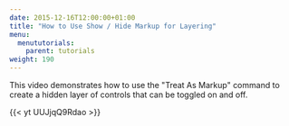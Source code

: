 ```yaml
---
date: 2015-12-16T12:00:00+01:00
title: "How to Use Show / Hide Markup for Layering"
menu:
  menututorials:
    parent: tutorials
weight: 190
---
```


This video demonstrates how to use the "Treat As Markup" command to create a hidden layer of controls that can be toggled on and off.

{{< yt UUJjqQ9Rdao >}}